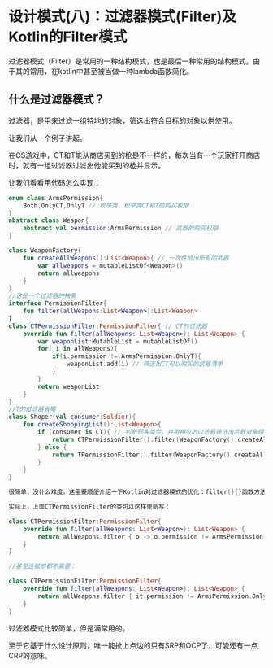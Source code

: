 ﻿# 设计模式(八)：过滤器模式(Filter)及Kotlin的Filter模式

 过滤器模式（Filter）是常用的一种结构模式，也是最后一种常用的结构模式。由于其的常用，在kotlin中甚至被当做一种lambda函数简化。

## 什么是过滤器模式？

过滤器，是用来过滤一组特地的对象，筛选出符合目标的对象以供使用。

让我们从一个例子讲起。

在CS游戏中，CT和T能从商店买到的枪是不一样的，每次当有一个玩家打开商店时，就有一组过滤器过滤出他能买到的枪并显示。

让我们看看用代码怎么实现：

```kotlin
enum class ArmsPermission{
    Both,OnlyCT,OnlyT // 枚举类，枚举类CT和T的购买权限
}
abstract class Weapon{
    abstract val permission:ArmsPermission // 武器的购买权限
}

class WeaponFactory{
    fun createAllWeapons():List<Weapon>{ // 一次性给出所有的武器
        var allweapons = mutableListOf<Weapon>()
        return allweapons
    }
}
//这是一个过滤器的抽象
interface PermissionFilter{
    fun filter(allWeapons:List<Weapon>):List<Weapon>
}
class CTPermissionFilter:PermissionFilter{ // CT的过滤器
    override fun filter(allWeapons: List<Weapon>): List<Weapon> {
        var weaponList:MutableList = mutableListOf()
        for( i in allWeapons){
            if(i.permission != ArmsPermission.OnlyT){
                weaponList.add(i) // 筛选出CT可以购买的武器清单
            }
        }
        return weaponList
    }
}
//T的过滤器省略
class Shoper(val consumer:Soldier){
    fun createShoppingList():List<Weapon>{
        if (consumer is CT){ // 判断顾客类型，并用相应的过滤器筛选出武器对象组
            return CTPermissionFilter().filter(WeaponFactory().createAllWeapons())
        } else {
            return TPermissionFilter().filter(WeaponFactory().createAllWeapons())
        }
    }
}
```

```kotlin
很简单，没什么难度。这里要顺便介绍一下Kotlin对过滤器模式的优化：filter(){}函数方法。

实际上，上面CTPermissionFilter的类可以这样重新写：

class CTPermissionFilter:PermissionFilter{
    override fun filter(allWeapons: List<Weapon>): List<Weapon> {
        return allWeapons.filter { o -> o.permission != ArmsPermission.OnlyT } // 是的，这是一个lambda函数
    }
}

//甚至连赋参都不需要：

class CTPermissionFilter:PermissionFilter{
    override fun filter(allWeapons: List<Weapon>): List<Weapon> {
        return allWeapons.filter { it.permission != ArmsPermission.OnlyT } // it关键字 对实现迭代器的集合是自动迭代的
    }
}
```

过滤器模式比较简单，但是满常用的。

至于它基于什么设计原则，唯一能扯上点边的只有SRP和OCP了，可能还有一点CRP的意味。
